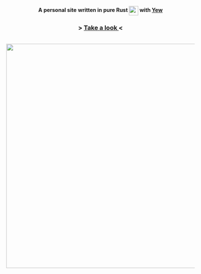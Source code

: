 <div align="center">

  <strong>A personal site</strong>
  <strong>written in pure Rust <img src="https://user-images.githubusercontent.com/72769566/174778672-94dcc92e-59ac-48c1-9cf6-71870482feb2.png" width="25" align="center"> with [Yew](https://github.com/yewstack/yew)</strong>
  
  <h3> > <a href="https://lectro.moe/"> Take a look </a> < </h3>
  <br>

  <img src="https://user-images.githubusercontent.com/72769566/193375993-bf6fdbc3-a6f5-483c-b53c-1b544eab3659.png" width="600" align="center">

</div>
